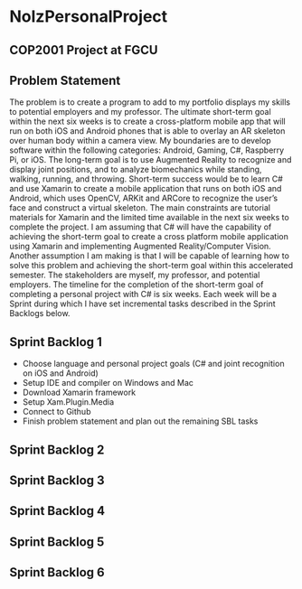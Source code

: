 # NolzPersonalProject
## COP2001 Project at FGCU

## Problem Statement
  The problem is to create a program to add to my portfolio displays my skills to potential employers and my professor. The ultimate short-term goal within the next six weeks is to create a cross-platform mobile app that will run on both iOS and Android phones that is able to overlay an AR skeleton over human body within a camera view.  My boundaries are to develop software within the following categories: Android, Gaming, C#, Raspberry Pi, or iOS. The long-term goal is to use Augmented Reality to recognize and display joint positions, and to analyze biomechanics while standing, walking, running, and throwing. Short-term success would be to learn C# and use Xamarin to create a mobile application that runs on both iOS and Android, which uses OpenCV, ARKit and ARCore to recognize the user’s face and construct a virtual skeleton. The main constraints are tutorial materials for Xamarin and the limited time available in the next six weeks to complete the project. I am assuming that C# will have the capability of achieving the short-term goal to create a cross platform mobile application using Xamarin and implementing Augmented Reality/Computer Vision. Another assumption I am making is that I will be capable of learning how to solve this problem and achieving the short-term goal within this accelerated semester. The stakeholders are myself, my professor, and potential employers. The timeline for the completion of the short-term goal of completing a personal project with C# is six weeks. Each week will be a Sprint during which I have set incremental tasks described in the Sprint Backlogs below.

## Sprint Backlog 1
- Choose language and personal project goals (C# and joint recognition on iOS and Android)
- Setup IDE and compiler on Windows and Mac
- Download Xamarin framework
- Setup Xam.Plugin.Media
- Connect to Github
- Finish problem statement and plan out the remaining SBL tasks

## Sprint Backlog 2


## Sprint Backlog 3


## Sprint Backlog 4


## Sprint Backlog 5


## Sprint Backlog 6
